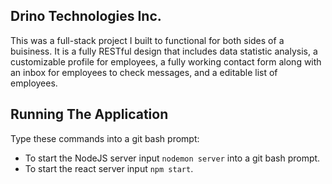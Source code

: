 ## Drino Technologies Inc.

This was a full-stack project I built to functional for both sides of a buisiness. It is a fully RESTful design that includes data statistic analysis, a customizable profile for employees, a fully working contact form along with an inbox for employees to check messages, and a editable list of employees.

## Running The Application

Type these commands into a git bash prompt:

* To start the NodeJS server input ```nodemon server``` into a git bash prompt.
* To start the react server input ```npm start```.
